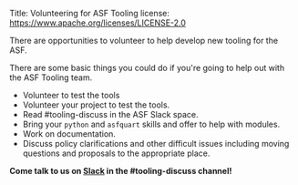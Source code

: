 Title: Volunteering for ASF Tooling
license: https://www.apache.org/licenses/LICENSE-2.0


There are opportunities to volunteer to help develop new tooling for the ASF.

There are some basic things you could do if you're going to help out with the ASF Tooling team.

  - Volunteer to test the tools
  - Volunteer your project to test the tools.
  - Read #tooling-discuss in the ASF Slack space.
  - Bring your `python` and `asfquart` skills and offer to help with modules.
  - Work on documentation.
  - Discuss policy clarifications and other difficult issues including moving questions and proposals to the appropriate place.
  
**Come talk to us on [Slack](https://the-asf.slack.com/) in the #tooling-discuss channel!**

